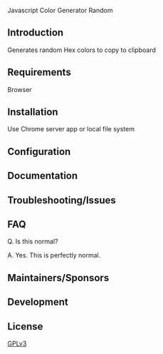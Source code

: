 Javascript Color Generator Random

## Introduction

Generates random  Hex colors to copy to clipboard

## Requirements

Browser

## Installation

Use Chrome server app or local file system

## Configuration


## Documentation



## Troubleshooting/Issues



## FAQ

Q. Is this normal?

A. Yes. This is perfectly normal.

## Maintainers/Sponsors





## Development



## License

[GPLv3](http://www.gnu.org/licenses/gpl-3.0.txt)
